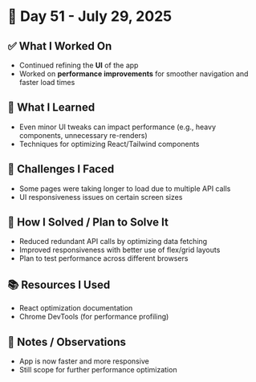 # 📅 Day 51 - July 29, 2025

## ✅ What I Worked On
- Continued refining the **UI** of the app  
- Worked on **performance improvements** for smoother navigation and faster load times  

## 🧠 What I Learned
- Even minor UI tweaks can impact performance (e.g., heavy components, unnecessary re-renders)  
- Techniques for optimizing React/Tailwind components  

## 🧩 Challenges I Faced
- Some pages were taking longer to load due to multiple API calls  
- UI responsiveness issues on certain screen sizes  

## 🔧 How I Solved / Plan to Solve It
- Reduced redundant API calls by optimizing data fetching  
- Improved responsiveness with better use of flex/grid layouts  
- Plan to test performance across different browsers  

## 📚 Resources I Used
- React optimization documentation  
- Chrome DevTools (for performance profiling)  

## 💬 Notes / Observations
- App is now faster and more responsive  
- Still scope for further performance optimization  
